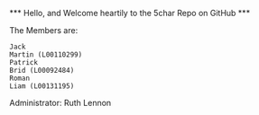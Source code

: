 

 

*** Hello, and Welcome heartily to the 5char Repo on GitHub ***

The Members are:

    Jack
    Martin (L00110299)
    Patrick
    Brid (L00092484)
    Roman
    Liam (L00131195)

Administrator: Ruth Lennon
